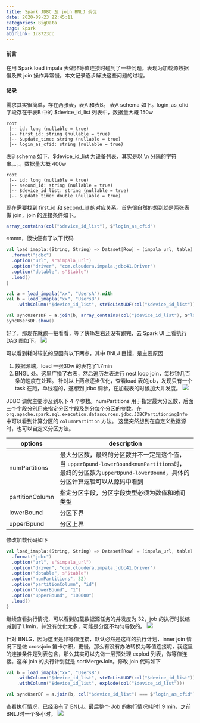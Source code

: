 ```yaml
---
title: Spark JDBC 及 join BNLJ 调优
date: 2020-09-23 22:45:11
categories: BigData
tags: Spark
abbrlink: 1c8723dc
--- 
```


#### 前言
在用 Spark load impala 表做非等值连接时碰到了一些问题。表现为加载源数据慢及做 join 操作异常慢。本文记录逐步解决这些问题的过程。
<!--more-->

#### 记录
需求其实很简单，存在两张表，表A 和表B。
表A schema 如下。login_as_cfid 字段存在于表B 中的 $device_id_list 列表中，数据量大概 150w
```
root
 |-- id: long (nullable = true)
 |-- first_id: string (nullable = true)
 |-- $update_time: string (nullable = true)
 |-- login_as_cfid: string (nullable = true)
```
表B schema 如下，$device_id_list 为设备列表，其实是以 \n 分隔的字符串。。。。数据量大概 400w
```
root
 |-- id: long (nullable = true)
 |-- second_id: string (nullable = true)
 |-- $device_id_list: string (nullable = true)
 |-- $update_time: double (nullable = true)

```
现在需要找到 first_id 和 second_id 的对应关系。首先很自然的想到就是两张表做 join，join 的连接条件如下。
```scala
array_contains(col("$device_id_list"), $"login_as_cfid")
```
emmn，很快便有了以下代码
```scala
val load_imapla:(String, String) => Dataset[Row] = (impala_url, table) => {spark.read
  .format("jdbc")
  .option("url", s"$impala_url")
  .option("driver", "com.cloudera.impala.jdbc41.Driver")
  .option("dbtable", s"$table")
  .load()
}

val a = load_impala("xx", "UsersA").with
val b = load_imapla("xx", "UsersB")
	.withColumn("$device_id_list", strToListUDF(col("$device_id_list")))

val syncUsersDF = a.join(b, array_contains(col("$device_id_list"), $"login_as_cfid"), "left")
syncUsersDF.show()
```
好了，那现在就跑一把看看，等了快1h左右还没有跑完，去 Spark UI 上看执行 DAG 图如下。
![](https://tva1.sinaimg.cn/large/007S8ZIlly1gj1jee8g62j31gl0u0gth.jpg)

可以看到耗时较长的原因有以下两点，其中 BNLJ 巨慢，是主要原因
1. 数据源端，load 一张30w 的表花了1.7min
2. BNGL 处。这里广播了右表，然后遍历左表进行 nest loop join，每秒钟几百条的速度在处理。
针对以上两点逐步优化，查看load 表的job，发现只有一个 task 在跑，单线程的，遂想到 jdbc 调参，在加载表的时候加大并发度。
![](https://tva1.sinaimg.cn/large/007S8ZIlly1gj1jl8zyqmj3272062q4j.jpg)

JDBC 调优主要涉及到以下 4 个参数。numPartitions 用于指定最大分区数，后面三个字段分别用来指定分区字段及划分每个分区的参数。在`org.apache.spark.sql.execution.datasources.jdbc.JDBCPartitioningInfo` 中可以看到计算分区的 `columnPartition` 方法。 
这里突然想到在自定义数据源时，也可以自定义分区方法。

|options|description|
|-------|------------|
| numPartitions| 最大分区数，最终的分区数并不一定是这个值，当 `upperBpund-lowerBound<numPartitions时`，最终的分区数为`upperBpund-lowerBound`，具体的分区计算逻辑可以从源码中看到|
| partitionColumn| 指定分区字段，分区字段类型必须为数值和时间类型 |
| lowerBound | 分区下界|
| upperBpund | 分区上界|

修改加载代码如下

```scala
val load_imapla:(String, String) => Dataset[Row] = (impala_url, table) => {spark.read
  .format("jdbc")
  .option("url", s"$impala_url")
  .option("driver", "com.cloudera.impala.jdbc41.Driver")
  .option("dbtable", s"$table")
  .option("numPartitions", 32)
  .option("partitionColumn", "id")
  .option("lowerBound", "1")
  .option("upperBound", "100000")
  .load()
}
```
继续查看执行情况，可以看到加载数据源任务的并发度为 32，job 的执行时长缩减到了1.1min，并没有优化太多，可能是分区不均匀导致的。
![](https://tva1.sinaimg.cn/large/007S8ZIlly1gj1jyxzl23j326y0bwtar.jpg)

针对 BNLG，因为这里是非等值连接，默认必然是这样的执行计划，inner join 情况下是做 crossjoin 笛卡尔积，更慢。那么有没有办法转换为等值连接呢，我这里的连接条件是列表包含，那么其实可以先做一层预处理 explod 列表，做等值连接。这样 join 的执行计划就是 sortMergeJoin。修改 join 代码如下

```scala
val b = load_imapla("xx", "UsersB")
	.withColumn("$device_id_list", strToListUDF(col("$device_id_list")))
	.withColumn("$device_id_list", explode(col("$device_id_list")))

val syncUserDF = a.join(b, col("$device_id_list") === $"login_as_cfid")
```
查看执行情况，已经没有了 BNLJ。最后整个 Job 的执行情况耗时1.9 min，之前BNLJ时一个多小时。
![](https://tva1.sinaimg.cn/large/007S8ZIlly1gj1jbrbc0tj31jc0u07bg.jpg)





